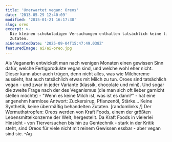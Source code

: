 ```yaml
---
title: 'Unerwartet vegan: Oreos'
date: '2013-05-29 12:40:09'
modified: '2015-01-21 16:17:30'
slug: oreo
excerpt: >-
  Die kleinen schokoladigen Versuchungen enthalten tatsächlich keine tierischen
  Zutaten.
aiGeneratedDate: '2025-09-04T15:47:49.038Z'
featuredImage: ai/ai-oreo.jpg
---
```


Als VeganerIn entwickelt man nach wenigen Monaten einen gewissen Sinn dafür, welche Fertigprodukte vegan sind, und welche wohl eher nicht. Dieser kann aber auch trügen, denn nicht alles, was wie Milchcreme aussieht, hat auch tatsächlich etwas mit Milch zu tun. Oroes sind tatsächlich vegan - und zwar in jeder Variante (klassik, chocolate und mini). Und sogar die zweite Frage nach der des Veganismus (die man sich oft lieber garnicht stellen möchte) - "Wenn es keine Milch ist, was ist es dann?" - hat eine angenehm harmlose Antwort: Zuckersirup, Pflanzenöl, Stärke... Keine Synthetik, keine übermäßig behandelten Zutaten. \[randomlinks /\] Der Wermuthstropfen: Oreos werden von Kraft Foods, einem der größten Lebensmittelkonzerne der Welt, hergestellt. Da Kraft Foods in vielerlei Hinsicht - von Tierversuchen bis hin zu Gentechnik - stark in der Kritik steht, sind Oreos für viele nicht mit reinem Gewissen essbar - aber vegan sind sie. -Ag
